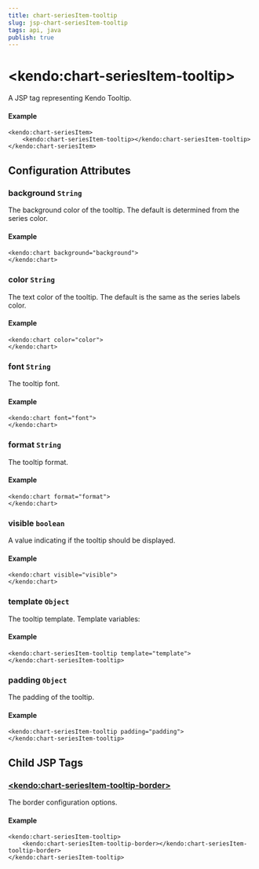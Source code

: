 ```yaml
---
title: chart-seriesItem-tooltip
slug: jsp-chart-seriesItem-tooltip
tags: api, java
publish: true
---
```


# \<kendo:chart-seriesItem-tooltip\>
A JSP tag representing Kendo Tooltip.

#### Example
    <kendo:chart-seriesItem>
        <kendo:chart-seriesItem-tooltip></kendo:chart-seriesItem-tooltip>
    </kendo:chart-seriesItem>


## Configuration Attributes


### background `String`

The background color of the tooltip. The default is determined from the series color.

#### Example
    <kendo:chart background="background">
    </kendo:chart>



### color `String`

The text color of the tooltip. The default is the same as the series labels color.

#### Example
    <kendo:chart color="color">
    </kendo:chart>



### font `String`

The tooltip font.

#### Example
    <kendo:chart font="font">
    </kendo:chart>



### format `String`

The tooltip format.

#### Example
    <kendo:chart format="format">
    </kendo:chart>



### visible `boolean`

A value indicating if the tooltip should be displayed.

#### Example
    <kendo:chart visible="visible">
    </kendo:chart>



### template `Object`

The tooltip template.
Template variables:

#### Example
    <kendo:chart-seriesItem-tooltip template="template">
    </kendo:chart-seriesItem-tooltip>



### padding `Object`

The padding of the tooltip.

#### Example
    <kendo:chart-seriesItem-tooltip padding="padding">
    </kendo:chart-seriesItem-tooltip>



## Child JSP Tags

### [\<kendo:chart-seriesItem-tooltip-border\>](/api/wrappers/jsp/chart/seriesitem-tooltip-border)

The border configuration options.

#### Example

    <kendo:chart-seriesItem-tooltip>
        <kendo:chart-seriesItem-tooltip-border></kendo:chart-seriesItem-tooltip-border>
    </kendo:chart-seriesItem-tooltip>
 
